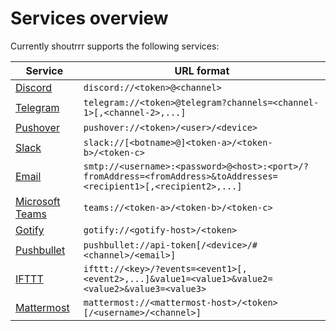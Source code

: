 # Services overview

Currently shoutrrr supports the following services:

| Service                                      | URL format   |
| -------------------------------------------- | ------------ |
| [Discord](/services/discord)                 | `discord://<token>@<channel>`    |
| [Telegram](/services/telegram)               | `telegram://<token>@telegram?channels=<channel-1>[,<channel-2>,...]`   |
| [Pushover](/services/pushover)               | `pushover://<token>/<user>/<device>`   |
| [Slack](/services/slack)                     | `slack://[<botname>@]<token-a>/<token-b>/<token-c>`      |
| [Email](/services/email)                     | `smtp://<username>:<password>@<host>:<port>/?fromAddress=<fromAddress>&toAddresses=<recipient1>[,<recipient2>,...]`       |
| [Microsoft Teams](/services/microsoft-teams) | `teams://<token-a>/<token-b>/<token-c>`      |
| [Gotify](/services/gotify)                   | `gotify://<gotify-host>/<token>`     |
| [Pushbullet](/services/pushbullet)           | `pushbullet://api-token[/<device>/#<channel>/<email>]` |
| [IFTTT](/services/IFTTT)                     | `ifttt://<key>/?events=<event1>[,<event2>,...]&value1=<value1>&value2=<value2>&value3=<value3>`      |
| [Mattermost](/services/mattermost)           | `mattermost://<mattermost-host>/<token>[/<username>/<channel>]` |